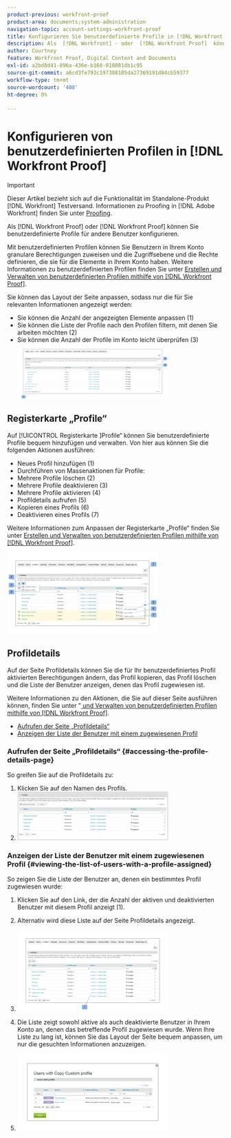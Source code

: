 ```yaml
---
product-previous: workfront-proof
product-area: documents;system-administration
navigation-topic: account-settings-workfront-proof
title: Konfigurieren Sie benutzerdefinierte Profile in [!DNL Workfront Proof]
description: Als  [!DNL Workfront] - oder  [!DNL Workfront Proof]  können Sie benutzerdefinierte Profile für andere Benutzer konfigurieren.
author: Courtney
feature: Workfront Proof, Digital Content and Documents
exl-id: a2bd8d41-896a-436e-b160-018081db1c95
source-git-commit: a6cd3fe793c197308105da27369191d84cb59377
workflow-type: tm+mt
source-wordcount: '408'
ht-degree: 0%

---
```


# Konfigurieren von benutzerdefinierten Profilen in [!DNL Workfront Proof]

>[!IMPORTANT]
>
>Dieser Artikel bezieht sich auf die Funktionalität im Standalone-Produkt [!DNL Workfront] Testversand. Informationen zu Proofing in [!DNL Adobe Workfront] finden Sie unter [Proofing](../../../review-and-approve-work/proofing/proofing.md).

Als [!DNL Workfront Proof] oder [!DNL Workfront Proof] können Sie benutzerdefinierte Profile für andere Benutzer konfigurieren.

Mit benutzerdefinierten Profilen können Sie Benutzern in Ihrem Konto granulare Berechtigungen zuweisen und die Zugriffsebene und die Rechte definieren, die sie für die Elemente in Ihrem Konto haben. Weitere Informationen zu benutzerdefinierten Profilen finden Sie unter [Erstellen und Verwalten von benutzerdefinierten Profilen mithilfe von [!DNL Workfront Proof]](../../../workfront-proof/wp-mnguserscontacts/users/create-and-manage-custom-profiles.md).

Sie können das Layout der Seite anpassen, sodass nur die für Sie relevanten Informationen angezeigt werden:

* Sie können die Anzahl der angezeigten Elemente anpassen (1)
* Sie können die Liste der Profile nach den Profilen filtern, mit denen Sie arbeiten möchten (2)
* Sie können die Anzahl der Profile im Konto leicht überprüfen (3)\
   ![layout.png](assets/layout-350x130.png)

## Registerkarte „Profile“

Auf [!UICONTROL  Registerkarte ]Profile“ können Sie benutzerdefinierte Profile bequem hinzufügen und verwalten. Von hier aus können Sie die folgenden Aktionen ausführen:

* Neues Profil hinzufügen (1)
* Durchführen von Massenaktionen für Profile:
* Mehrere Profile löschen (2)
* Mehrere Profile deaktivieren (3)
* Mehrere Profile aktivieren (4)
* Profildetails aufrufen (5)
* Kopieren eines Profils (6)
* Deaktivieren eines Profils (7)

Weitere Informationen zum Anpassen der Registerkarte „Profile“ finden Sie unter [Erstellen und Verwalten von benutzerdefinierten Profilen mithilfe von [!DNL Workfront Proof]](../../../workfront-proof/wp-mnguserscontacts/users/create-and-manage-custom-profiles.md).

![Profiles_tab_1.png](assets/profiles-tab-1-350x190.png)

## Profildetails

Auf der Seite Profildetails können Sie die für Ihr benutzerdefiniertes Profil aktivierten Berechtigungen ändern, das Profil kopieren, das Profil löschen und die Liste der Benutzer anzeigen, denen das Profil zugewiesen ist.

Weitere Informationen zu den Aktionen, die Sie auf dieser Seite ausführen können, finden Sie unter &quot;[ und Verwalten von benutzerdefinierten Profilen mithilfe von [!DNL Workfront Proof]](../../../workfront-proof/wp-mnguserscontacts/users/create-and-manage-custom-profiles.md).

* [Aufrufen der Seite „Profildetails“](#accessing-the-profile-details-page)
* [Anzeigen der Liste der Benutzer mit einem zugewiesenen Profil](#viewing-the-list-of-users-with-a-profile-assigned)

### Aufrufen der Seite „Profildetails“ {#accessing-the-profile-details-page}

So greifen Sie auf die Profildetails zu:

1. Klicken Sie auf den Namen des Profils.
1. ![screen_shot_2018-10-02_at_10.24.29_AM.png](assets/screen-shot-2018-10-02-at-10.24.29-am-350x112.png)

### Anzeigen der Liste der Benutzer mit einem zugewiesenen Profil {#viewing-the-list-of-users-with-a-profile-assigned}

So zeigen Sie die Liste der Benutzer an, denen ein bestimmtes Profil zugewiesen wurde:

1. Klicken Sie auf den Link, der die Anzahl der aktiven und deaktivierten Benutzer mit diesem Profil anzeigt (1).
1. Alternativ wird diese Liste auf der Seite Profildetails angezeigt.
1. ![users_list_1.png](assets/users-list-1-350x188.png)

1. Die Liste zeigt sowohl aktive als auch deaktivierte Benutzer in Ihrem Konto an, denen das betreffende Profil zugewiesen wurde. Wenn Ihre Liste zu lang ist, können Sie das Layout der Seite bequem anpassen, um nur die gesuchten Informationen anzuzeigen.
1. ![users_list_2.png](assets/users-list-2-350x178.png)
